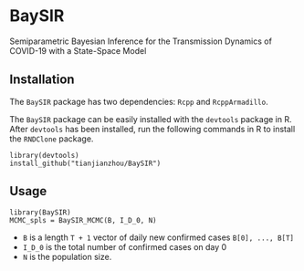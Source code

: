 # BaySIR
Semiparametric Bayesian Inference for the Transmission Dynamics of COVID-19 with a State-Space Model

## Installation
The `BaySIR` package has two dependencies: `Rcpp` and `RcppArmadillo`.

The `BaySIR` package can be easily installed with the `devtools` package in R. After `devtools` has been installed, run the following commands in R to install the `RNDClone` package.
```
library(devtools)
install_github("tianjianzhou/BaySIR")
```


## Usage

```
library(BaySIR)
MCMC_spls = BaySIR_MCMC(B, I_D_0, N)
```
- `B` is a length `T + 1` vector of daily new confirmed cases `B[0], ..., B[T]`
- `I_D_0` is the total number of confirmed cases on day 0
- `N` is the population size.
